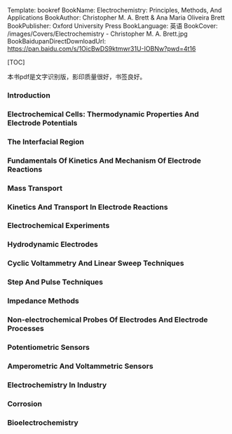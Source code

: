 Template: bookref
BookName: Electrochemistry: Principles, Methods, And Applications
BookAuthor: Christopher M. A. Brett & Ana Maria Oliveira Brett
BookPublisher: Oxford University Press
BookLanguage: 英语
BookCover: /images/Covers/Electrochemistry - Christopher M. A. Brett.jpg
BookBaidupanDirectDownloadUrl: https://pan.baidu.com/s/1OicBwDS9ktmwr31U-IOBNw?pwd=4t16 

[TOC]

本书pdf是文字识别版，影印质量很好，书签良好。


### Introduction

### Electrochemical Cells: Thermodynamic Properties And Electrode Potentials

### The Interfacial Region

### Fundamentals Of Kinetics And Mechanism Of Electrode Reactions

### Mass Transport

### Kinetics And Transport In Electrode Reactions

### Electrochemical Experiments

### Hydrodynamic Electrodes

### Cyclic Voltammetry And Linear Sweep Techniques


### Step And Pulse Techniques

### Impedance Methods

### Non-electrochemical Probes Of Electrodes And Electrode Processes

### Potentiometric Sensors

### Amperometric And Voltammetric Sensors

### Electrochemistry In Industry

### Corrosion

### Bioelectrochemistry
